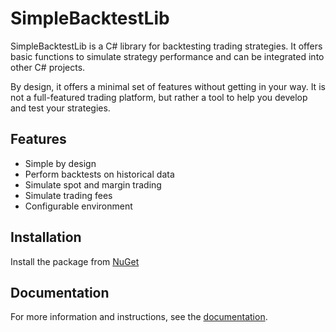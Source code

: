 # SimpleBacktestLib
SimpleBacktestLib is a C# library for backtesting trading strategies. It offers basic functions to simulate strategy performance and can be integrated into other C# projects.

By design, it offers a minimal set of features without getting in your way. It is not a full-featured trading platform, but rather a tool to help you develop and test your strategies.

## Features
- Simple by design
- Perform backtests on historical data 
- Simulate spot and margin trading
- Simulate trading fees
- Configurable environment

## Installation
Install the package from [NuGet](https://www.nuget.org/packages/SimpleBacktestLib)

## Documentation
For more information and instructions, see the [documentation](https://notcoffee418.github.io/SimpleBacktestLib/).